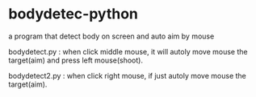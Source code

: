 # bodydetec-python
a program that detect body on screen and auto aim by mouse

bodydetect.py : when click middle mouse, it will autoly move mouse  the target(aim) and press left mouse(shoot).

bodydetect2.py : when click right mouse, if just autoly move mouse the target(aim).
